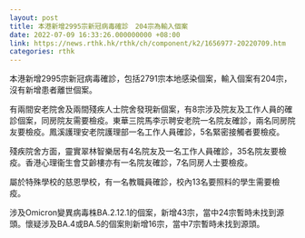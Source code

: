 ```yaml
---
layout: post
title: 本港新增2995宗新冠病毒確診　204宗為輸入個案
date: 2022-07-09 16:33:26.000000000 +08:00
link: https://news.rthk.hk/rthk/ch/component/k2/1656977-20220709.htm
categories: rthk
---
```


本港新增2995宗新冠病毒確診，包括2791宗本地感染個案，輸入個案有204宗，沒有新增患者離世個案。

有兩間安老院舍及兩間殘疾人士院舍發現新個案，有8宗涉及院友及工作人員的確診個案，同房院友需要檢疫。東華三院馬李示聘安老院一名院友確診，兩名同房院友要檢疫。鳳溪護理安老院護理部一名工作人員確診，5名緊密接觸者要檢疫。

殘疾院舍方面，靈實翠林智樂居有4名院友及一名工作人員確診，35名院友要檢疫。香港心理衞生會艾齡樓亦有一名院友確診，7名同房人士要檢疫。 

屬於特殊學校的慈恩學校，有一名教職員確診，校內13名要照料的學生需要檢疫。

涉及Omicron變異病毒株BA.2.12.1的個案，新增43宗，當中24宗暫時未找到源頭。懷疑涉及BA.4或BA.5的個案則新增16宗，當中7宗暫時未找到源頭。
